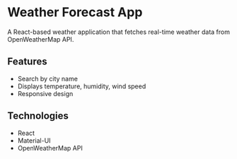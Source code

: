 # Weather Forecast App

A React-based weather application that fetches real-time weather data from OpenWeatherMap API.

## Features
- Search by city name
- Displays temperature, humidity, wind speed
- Responsive design

## Technologies
- React
- Material-UI
- OpenWeatherMap API
